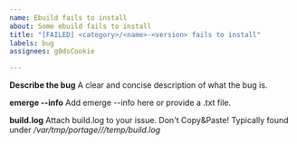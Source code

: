 ```yaml
---
name: Ebuild fails to install
about: Some ebuild fails to install
title: "[FAILED] <category>/<name>-<version> fails to install"
labels: bug
assignees: g0dsCookie

---
```


**Describe the bug**
A clear and concise description of what the bug is.

**emerge --info**
Add emerge --info here or provide a .txt file.

**build.log**
Attach build.log to your issue. Don't Copy&Paste!
Typically found under */var/tmp/portage/<category>/<name>/temp/build.log*
